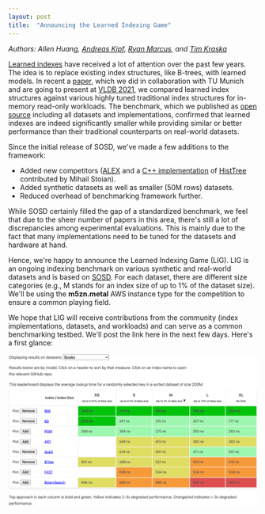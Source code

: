```yaml
---
layout: post
title:  "Announcing the Learned Indexing Game"
---
```


*Authors: Allen Huang, [Andreas Kipf](https://people.csail.mit.edu/kipf/), [Ryan Marcus](https://rmarcus.info/blog/), and [Tim Kraska](https://people.csail.mit.edu/kraska/)*

[Learned indexes](https://dl.acm.org/doi/pdf/10.1145/3183713.3196909) have received a lot of attention over the past few years. The idea is to replace existing index structures, like B-trees, with learned models. In recent a [paper](https://vldb.org/pvldb/vol14/p1-marcus.pdf), which we did in collaboration with TU Munich and are going to present at [VLDB 2021](https://vldb.org/2021/), we compared learned index structures against various highly tuned traditional index structures for in-memory read-only workloads. The benchmark, which we published as [open source](https://github.com/learnedsystems/SOSD) including all datasets and implementations, confirmed that learned indexes are indeed significantly smaller while providing similar or better performance than their traditional counterparts on real-world datasets.


Since the initial release of SOSD, we've made a few additions to the framework:

* Added new competitors ([ALEX](https://github.com/microsoft/ALEX) and a [C++ implementation](https://github.com/stoianmihail/CHT) of [HistTree](http://cidrdb.org/cidr2021/papers/cidr2021_paper20.pdf) contributed by Mihail Stoian).
* Added synthetic datasets as well as smaller (50M rows) datasets.
* Reduced overhead of benchmarking framework further.

While SOSD certainly filled the gap of a standardized benchmark, we feel that due to the sheer number of papers in this area, there's still a lot of discrepancies among experimental evaluations. This is mainly due to the fact that many implementations need to be tuned for the datasets and hardware at hand.

Hence, we're happy to announce the Learned Indexing Game (LIG). LIG is an ongoing indexing benchmark on various synthetic and real-world datasets and is based on [SOSD](https://github.com/learnedsystems/SOSD). For each dataset, there are different size categories (e.g., M stands for an index size of up to 1% of the dataset size). We'll be using the **m5zn.metal** AWS instance type for the competition to ensure a common playing field.

We hope that LIG will receive contributions from the community (index implementations, datasets, and workloads) and can serve as a common benchmarking testbed. We'll post the link here in the next few days. Here's a first glance:

![LIG Screenshot](/assets/lig/screenshot.png)
